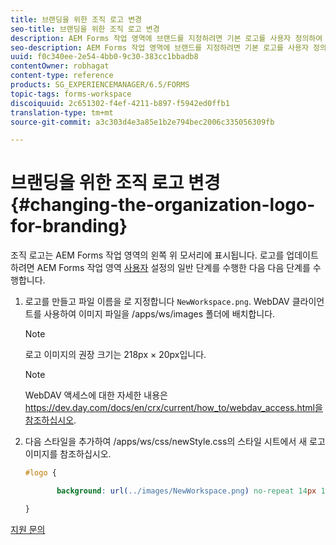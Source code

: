 ```yaml
---
title: 브랜딩을 위한 조직 로고 변경
seo-title: 브랜딩을 위한 조직 로고 변경
description: AEM Forms 작업 영역에 브랜드를 지정하려면 기본 로고를 사용자 정의하여 조직의 로고를 제공합니다.
seo-description: AEM Forms 작업 영역에 브랜드를 지정하려면 기본 로고를 사용자 정의하여 조직의 로고를 제공합니다.
uuid: f0c340ee-2e54-4bb0-9c30-383cc1bbadb8
contentOwner: robhagat
content-type: reference
products: SG_EXPERIENCEMANAGER/6.5/FORMS
topic-tags: forms-workspace
discoiquuid: 2c651302-f4ef-4211-b897-f5942ed0ffb1
translation-type: tm+mt
source-git-commit: a3c303d4e3a85e1b2e794bec2006c335056309fb

---
```



# 브랜딩을 위한 조직 로고 변경 {#changing-the-organization-logo-for-branding}

조직 로고는 AEM Forms 작업 영역의 왼쪽 위 모서리에 표시됩니다. 로고를 업데이트하려면 AEM Forms 작업 영역 [사용자](/help/forms/using/generic-steps-html-workspace-customization.md#generic-steps-for-html-workspace-customization) 설정의 일반 단계를 수행한 다음 다음 단계를 수행합니다.

1. 로고를 만들고 파일 이름을 로 지정합니다 `NewWorkspace.png`. WebDAV 클라이언트를 사용하여 이미지 파일을 /apps/ws/images 폴더에 배치합니다.

   >[!NOTE]
   >
   >로고 이미지의 권장 크기는 218px × 20px입니다.

   >[!NOTE]
   >
   >WebDAV 액세스에 대한 자세한 내용은 https://dev.day.com/docs/en/crx/current/how_to/webdav_access.html을 [참조하십시오](https://docs.adobe.com/docs/en/crx/current/how_to/webdav_access.html).

1. 다음 스타일을 추가하여 /apps/ws/css/newStyle.css의 스타일 시트에서 새 로고 이미지를 참조하십시오.

   ```css
   #logo {
   
          background: url(../images/NewWorkspace.png) no-repeat 14px 11px;
   
   }
   ```

[지원 문의](https://www.adobe.com/account/sign-in.supportportal.html)
